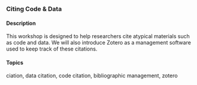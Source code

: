 ### Citing Code & Data 

#### Description
This workshop is designed to help researchers cite atypical materials such as code and data. We will also introduce Zotero as a management software used to keep track of these citations. 

#### Topics 
ciation, data citation, code citation, bibliographic management, zotero
